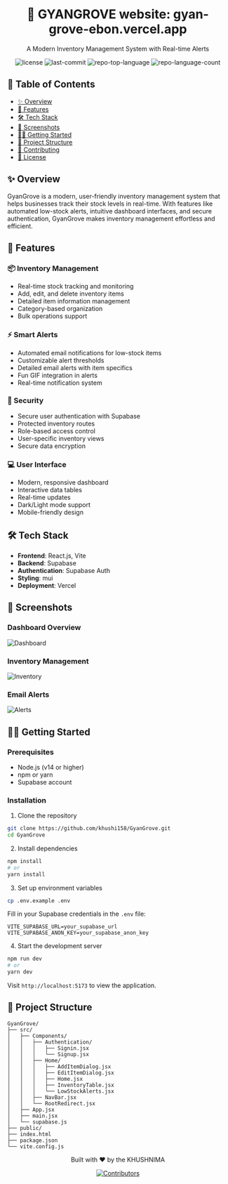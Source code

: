 <p align="center">
  <h1 align="center">🌳 GYANGROVE website: gyan-grove-ebon.vercel.app</h1>
  <p align="center">A Modern Inventory Management System with Real-time Alerts</p>
</p>

<p align="center">
  <img src="https://img.shields.io/github/license/khushi158/GyanGrove?style=flat-square&logo=opensourceinitiative&logoColor=white&color=00ff86" alt="license">
  <img src="https://img.shields.io/github/last-commit/khushi158/GyanGrove?style=flat-square&logo=git&logoColor=white&color=00ff86" alt="last-commit">
  <img src="https://img.shields.io/github/languages/top/khushi158/GyanGrove?style=flat-square&color=00ff86" alt="repo-top-language">
  <img src="https://img.shields.io/github/languages/count/khushi158/GyanGrove?style=flat-square&color=00ff86" alt="repo-language-count">
</p>

## 📑 Table of Contents
- [✨ Overview](#-overview)
- [🚀 Features](#-features)
- [🛠️ Tech Stack](#️-tech-stack)
- [📸 Screenshots](#-screenshots)
- [🏃‍♂️ Getting Started](#️-getting-started)
- [📁 Project Structure](#-project-structure)
- [🤝 Contributing](#-contributing)
- [📄 License](#-license)

## ✨ Overview

GyanGrove is a modern, user-friendly inventory management system that helps businesses track their stock levels in real-time. With features like automated low-stock alerts, intuitive dashboard interfaces, and secure authentication, GyanGrove makes inventory management effortless and efficient.

## 🚀 Features

### 📦 Inventory Management
- Real-time stock tracking and monitoring
- Add, edit, and delete inventory items
- Detailed item information management
- Category-based organization
- Bulk operations support

### ⚡ Smart Alerts
- Automated email notifications for low-stock items
- Customizable alert thresholds
- Detailed email alerts with item specifics
- Fun GIF integration in alerts
- Real-time notification system

### 🔐 Security
- Secure user authentication with Supabase
- Protected inventory routes
- Role-based access control
- User-specific inventory views
- Secure data encryption

### 💻 User Interface
- Modern, responsive dashboard
- Interactive data tables
- Real-time updates
- Dark/Light mode support
- Mobile-friendly design

## 🛠️ Tech Stack

- **Frontend**: React.js, Vite
- **Backend**: Supabase
- **Authentication**: Supabase Auth
- **Styling**: mui
- **Deployment**: Vercel

## 📸 Screenshots

### Dashboard Overview
![Dashboard](https://github.com/user-attachments/assets/14ec5113-eae2-427e-85be-f9d1b0b0fe3d)

### Inventory Management
![Inventory](https://github.com/user-attachments/assets/b9fd9127-218f-4910-8bfa-b1c7682cec1c)

### Email Alerts
![Alerts](https://github.com/user-attachments/assets/789ba21f-b791-4d9c-bab4-d3337d2b4aa0)

## 🏃‍♂️ Getting Started

### Prerequisites
- Node.js (v14 or higher)
- npm or yarn
- Supabase account

### Installation

1. Clone the repository
```bash
git clone https://github.com/khushi158/GyanGrove.git
cd GyanGrove
```

2. Install dependencies
```bash
npm install
# or
yarn install
```

3. Set up environment variables
```bash
cp .env.example .env
```
Fill in your Supabase credentials in the `.env` file:
```env
VITE_SUPABASE_URL=your_supabase_url
VITE_SUPABASE_ANON_KEY=your_supabase_anon_key
```

4. Start the development server
```bash
npm run dev
# or
yarn dev
```

Visit `http://localhost:5173` to view the application.

## 📁 Project Structure

```
GyanGrove/
├── src/
│   ├── Components/
│   │   ├── Authentication/
│   │   │   ├── Signin.jsx
│   │   │   └── Signup.jsx
│   │   ├── Home/
│   │   │   ├── AddItemDialog.jsx
│   │   │   ├── EditItemDialog.jsx
│   │   │   ├── Home.jsx
│   │   │   ├── InventoryTable.jsx
│   │   │   └── LowStockAlerts.jsx
│   │   ├── NavBar.jsx
│   │   └── RootRedirect.jsx
│   ├── App.jsx
│   ├── main.jsx
│   └── supabase.js
├── public/
├── index.html
├── package.json
└── vite.config.js
```



<p align="center">Built with ❤️ by the KHUSHNIMA</p>

<p align="center">
  <a href="https://github.com/khushi158/GyanGrove/graphs/contributors">
    <img src="https://contrib.rocks/image?repo=khushi158/GyanGrove" alt="Contributors">
  </a>
</p>
